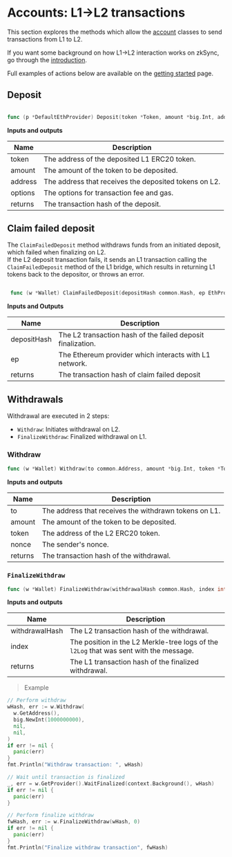 # Accounts: L1->L2 transactions

This section explores the methods which allow the [account](./accounts.md) classes to send transactions from L1 to L2.

If you want some background on how L1->L2 interaction works on zkSync, go through the [introduction](../../reference/concepts/bridging/l1-l2-interop.md).

Full examples of actions below are available on the [getting started](./getting-started.md) page.

## Deposit

```go

func (p *DefaultEthProvider) Deposit(token *Token, amount *big.Int, address common.Address, options *GasOptions) (*types.Transaction, error)

```

**Inputs and outputs**

| Name    | Description                                               |
|---------|-----------------------------------------------------------|
| token   | The address of the deposited L1 ERC20 token.              |
| amount  | The amount of the token to be deposited.                  |
| address | The address that receives the deposited tokens on L2. |
| options | The options for transaction fee and gas.                  |
| returns | The transaction hash of the deposit.                      |


## Claim failed deposit

The `ClaimFailedDeposit` method withdraws funds from an initiated deposit, which failed when finalizing on L2.  
If the L2 deposit transaction fails, it sends an L1 transaction calling the `ClaimFailedDeposit` method of the 
L1 bridge, which results in returning L1 tokens back to the depositor, or throws an error.

```go

 func (w *Wallet) ClaimFailedDeposit(depositHash common.Hash, ep EthProvider) (common.Hash, error)

```

**Inputs and Outputs**

| Name        | Description                                                 |
|-------------|-------------------------------------------------------------|
| depositHash | The L2 transaction hash of the failed deposit finalization. |
| ep          | The Ethereum provider which interacts with L1 network.      |
| returns     | The transaction hash of claim failed deposit                |


## Withdrawals

Withdrawal are executed in 2 steps: 
 - `Withdraw`: Initiates withdrawal on L2. 
 - `FinalizeWithdraw`: Finalized withdrawal on L1.

### Withdraw

```go
func (w *Wallet) Withdraw(to common.Address, amount *big.Int, token *Token, nonce *big.Int) (common.Hash, error)
```
**Inputs and outputs**

| Name    | Description                                              |
|---------|----------------------------------------------------------|
| to      | The address that receives the withdrawn tokens on L1. |
| amount  | The amount of the token to be deposited.                 |
| token   | The address of the L2 ERC20 token.                       |
| nonce   | The sender's nonce.                                      |
| returns | The transaction hash of the withdrawal.                  |



### `FinalizeWithdraw`

```go
func (w *Wallet) FinalizeWithdraw(withdrawalHash common.Hash, index int) (common.Hash, error)
```

**Inputs and outputs**

| Name           | Description                                                                          |
|----------------|--------------------------------------------------------------------------------------|
| withdrawalHash | The L2 transaction hash of the withdrawal.                                           |
| index          | The position in the L2 Merkle-tree logs of the `l2Log` that was sent with the message. |
| returns        | The L1 transaction hash of the finalized withdrawal.                                 |


> Example

```go
// Perform withdraw
wHash, err := w.Withdraw(
  w.GetAddress(),
  big.NewInt(1000000000),
  nil,
  nil,
)
if err != nil {
  panic(err)
}
fmt.Println("Withdraw transaction: ", wHash)

// Wait until transaction is finalized
_, err = w.GetProvider().WaitFinalized(context.Background(), wHash)
if err != nil {
  panic(err)
}

// Perform finalize withdraw
fwHash, err := w.FinalizeWithdraw(wHash, 0)
if err != nil {
  panic(err)
}
fmt.Println("Finalize withdraw transaction", fwHash)
```
